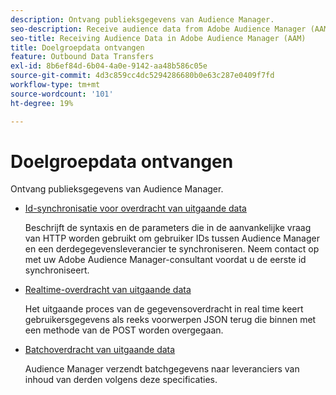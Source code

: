 ```yaml
---
description: Ontvang publieksgegevens van Audience Manager.
seo-description: Receive audience data from Adobe Audience Manager (AAM).
seo-title: Receiving Audience Data in Adobe Audience Manager (AAM)
title: Doelgroepdata ontvangen
feature: Outbound Data Transfers
exl-id: 8b6ef84d-6b04-4a0e-9142-aa48b586c05e
source-git-commit: 4d3c859cc4dc5294286680b0e63c287e0409f7fd
workflow-type: tm+mt
source-wordcount: '101'
ht-degree: 19%

---
```


# Doelgroepdata ontvangen 

Ontvang publieksgegevens van Audience Manager.

* [Id-synchronisatie voor overdracht van uitgaande data](id-sync-outbound.md)

   Beschrijft de syntaxis en de parameters die in de aanvankelijke vraag van HTTP worden gebruikt om gebruiker IDs tussen Audience Manager en een derdegegevensleverancier te synchroniseren. Neem contact op met uw Adobe Audience Manager-consultant voordat u de eerste id synchroniseert.

* [Realtime-overdracht van uitgaande data](real-time-outbound-transfers/real-time-outbound-transfers.md)

   Het uitgaande proces van de gegevensoverdracht in real time keert gebruikersgegevens als reeks voorwerpen JSON terug die binnen met een methode van de POST worden overgegaan.

* [Batchoverdracht van uitgaande data ](batch-outbound-transfers/batch-outbound-overview.md)

   Audience Manager verzendt batchgegevens naar leveranciers van inhoud van derden volgens deze specificaties.
